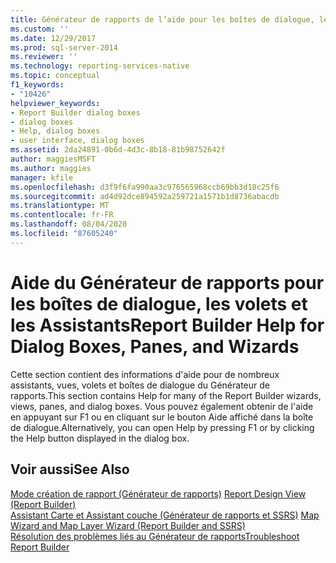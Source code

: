 ```yaml
---
title: Générateur de rapports de l’aide pour les boîtes de dialogue, les volets et les assistants | Microsoft Docs
ms.custom: ''
ms.date: 12/29/2017
ms.prod: sql-server-2014
ms.reviewer: ''
ms.technology: reporting-services-native
ms.topic: conceptual
f1_keywords:
- "10426"
helpviewer_keywords:
- Report Builder dialog boxes
- dialog boxes
- Help, dialog boxes
- user interface, dialog boxes
ms.assetid: 2da24891-0b6d-4d3c-8b18-81b98752642f
author: maggiesMSFT
ms.author: maggies
manager: kfile
ms.openlocfilehash: d3f9f6fa990aa3c976565968ccb69bb3d18c25f6
ms.sourcegitcommit: ad4d92dce894592a259721a1571b1d8736abacdb
ms.translationtype: MT
ms.contentlocale: fr-FR
ms.lasthandoff: 08/04/2020
ms.locfileid: "87605240"
---
```

# <a name="report-builder-help-for-dialog-boxes-panes-and-wizards"></a><span data-ttu-id="004fe-102">Aide du Générateur de rapports pour les boîtes de dialogue, les volets et les Assistants</span><span class="sxs-lookup"><span data-stu-id="004fe-102">Report Builder Help for Dialog Boxes, Panes, and Wizards</span></span>
  <span data-ttu-id="004fe-103">Cette section contient des informations d'aide pour de nombreux assistants, vues, volets et boîtes de dialogue du Générateur de rapports.</span><span class="sxs-lookup"><span data-stu-id="004fe-103">This section contains Help for many of the Report Builder wizards, views, panes, and dialog boxes.</span></span> <span data-ttu-id="004fe-104">Vous pouvez également obtenir de l'aide en appuyant sur F1 ou en cliquant sur le bouton Aide affiché dans la boîte de dialogue.</span><span class="sxs-lookup"><span data-stu-id="004fe-104">Alternatively, you can open Help by pressing F1 or by clicking the Help button displayed in the dialog box.</span></span>  
  
## <a name="see-also"></a><span data-ttu-id="004fe-105">Voir aussi</span><span class="sxs-lookup"><span data-stu-id="004fe-105">See Also</span></span>  
 <span data-ttu-id="004fe-106">[Mode création de rapport &#40;Générateur de rapports&#41;](report-builder/report-design-view-report-builder.md) </span><span class="sxs-lookup"><span data-stu-id="004fe-106">[Report Design View &#40;Report Builder&#41;](report-builder/report-design-view-report-builder.md) </span></span>  
 <span data-ttu-id="004fe-107">[Assistant Carte et Assistant couche &#40;Générateur de rapports et SSRS&#41;](report-design/map-wizard-and-map-layer-wizard-report-builder-and-ssrs.md) </span><span class="sxs-lookup"><span data-stu-id="004fe-107">[Map Wizard and Map Layer Wizard &#40;Report Builder and SSRS&#41;](report-design/map-wizard-and-map-layer-wizard-report-builder-and-ssrs.md) </span></span>  
 [<span data-ttu-id="004fe-108">Résolution des problèmes liés au Générateur de rapports</span><span class="sxs-lookup"><span data-stu-id="004fe-108">Troubleshoot Report Builder</span></span>](../../2014/reporting-services/troubleshoot-report-builder.md)  
  
  
